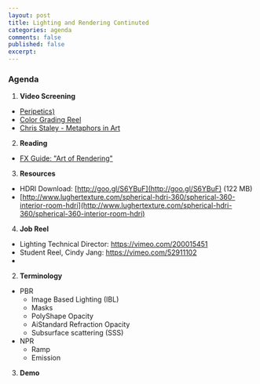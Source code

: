 ```yaml
---
layout: post
title: Lighting and Rendering Continuted
categories: agenda
comments: false
published: false
excerpt:
---
```


### Agenda

1. **Video Screening**
  - [Peripetics)](https://vimeo.com/3268624)
  - [Color Grading Reel](https://vimeo.com/116019668)
  - [Chris Staley - Metaphors in Art](https://www.youtube.com/watch?v=WffFZB7blFE&list=PLkUJGaipeBW05fK1_nKq73SsiYgynGvVq&index=3)
2. **Reading**
  - [FX Guide: "Art of Rendering"](https://www.fxguide.com/featured/the-art-of-rendering/)
3. **Resources**
  - HDRI Download: [http://goo.gl/S6YBuF](http://goo.gl/S6YBuF) \(122 MB\)
  - [http://www.lughertexture.com/spherical-hdri-360/spherical-360-interior-room-hdri](http://www.lughertexture.com/spherical-hdri-360/spherical-360-interior-room-hdri)
4. **Job Reel**
  - Lighting Technical Director: https://vimeo.com/200015451
  - Student Reel, Cindy Jang: https://vimeo.com/52911102
  - 
2. **Terminology**
  - PBR
     - Image Based Lighting (IBL)
     - Masks
     - PolyShape Opacity
     - AiStandard Refraction Opacity 
     - Subsurface scattering (SSS)
  - NPR
     - Ramp
     - Emission
3. **Demo**
